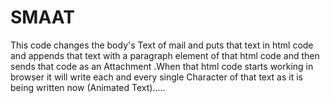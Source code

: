 # SMAAT
This code changes the body's Text of mail and puts that text in html code and appends that text with a paragraph element of that html code and then sends that code  as an Attachment .When that html code starts working in browser it will write each and every single Character of that text as it is being  written now (Animated Text).....
